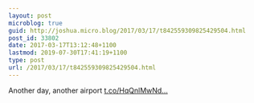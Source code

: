 ```yaml
---
layout: post
microblog: true
guid: http://joshua.micro.blog/2017/03/17/t842559309825429504.html
post_id: 33802
date: 2017-03-17T13:12:48+1100
lastmod: 2019-07-30T17:41:19+1100
type: post
url: /2017/03/17/t842559309825429504.html
---
```

Another day, another airport [t.co/HqQnlMwNd...](https://t.co/HqQnlMwNd3)
